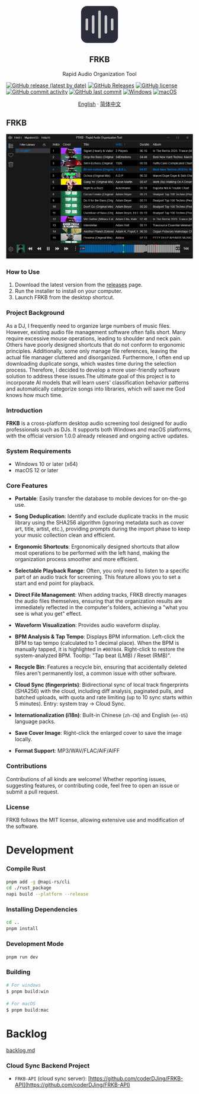 <p align="center">
  <img width="100px" src="https://github.com/coderDJing/FRKB_Rapid-Audio-Organization-Tool/blob/main/build/icon.png?raw=true" alt="GitHub Readme Stats" />
  <h2 align="center">FRKB</h2>
  <p align="center">Rapid Audio Organization Tool</p>
</p>

[![GitHub release (latest by date)](https://img.shields.io/github/v/release/coderDJing/FRKB_Rapid-Audio-Organization-Tool)](https://github.com/coderDJing/FRKB_Rapid-Audio-Organization-Tool/releases/latest)
[![GitHub Releases](https://img.shields.io/github/downloads/coderDJing/FRKB_Rapid-Audio-Organization-Tool/total?logo=github)](https://github.com/coderDJing/FRKB_Rapid-Audio-Organization-Tool/releases)
[![GitHub license](https://img.shields.io/github/license/coderDJing/FRKB_Rapid-Audio-Organization-Tool)](https://github.com/coderDJing/FRKB_Rapid-Audio-Organization-Tool/blob/main/LICENSE)
[![GitHub commit activity](https://img.shields.io/github/commit-activity/m/coderDJing/FRKB_Rapid-Audio-Organization-Tool)](https://github.com/coderDJing/FRKB_Rapid-Audio-Organization-Tool/commits/master)
[![GitHub last commit](https://img.shields.io/github/last-commit/coderDJing/FRKB_Rapid-Audio-Organization-Tool)](https://github.com/coderDJing/FRKB_Rapid-Audio-Organization-Tool/commits/master)
[![Windows](https://img.shields.io/badge/Windows-0078D6?style=for-the-badge&logo=windows&logoColor=white)](https://www.microsoft.com/windows)
[![macOS](https://img.shields.io/badge/macOS-000000?style=for-the-badge&logo=apple&logoColor=white)](https://www.apple.com/macos)


<p align="center">
  <a href="/README.md">English</a>
  ·
  <a href="/readme/README_CN.md">简体中文</a>
</p>

## FRKB
<p align="center">
  <img alt="FRKB in action" src="https://github.com/coderDJing/FRKB_Rapid-Audio-Organization-Tool/blob/main/screenshot/softwareScreenshot.png?raw=true">
</p>

### How to Use
1. Download the latest version from the [releases](https://github.com/coderDJing/FRKB_Rapid-Audio-Organization-Tool/releases) page.
2. Run the installer to install on your computer.
3. Launch FRKB from the desktop shortcut.

### Project Background
As a DJ, I frequently need to organize large numbers of music files. However, existing audio file management software often falls short. Many require excessive mouse operations, leading to shoulder and neck pain. Others have poorly designed shortcuts that do not conform to ergonomic principles. Additionally, some only manage file references, leaving the actual file manager cluttered and disorganized. Furthermore, I often end up downloading duplicate songs, which wastes time during the selection process. Therefore, I decided to develop a more user-friendly software solution to address these issues.The ultimate goal of this project is to incorporate AI models that will learn users' classification behavior patterns and automatically categorize songs into libraries, which will save me God knows how much time.

### Introduction
**FRKB** is a cross-platform desktop audio screening tool designed for audio professionals such as DJs. It supports both Windows and macOS platforms, with the official version 1.0.0 already released and ongoing active updates.

### System Requirements

- Windows 10 or later (x64)
- macOS 12 or later

### Core Features
- **Portable**: Easily transfer the database to mobile devices for on-the-go use.
- **Song Deduplication**: Identify and exclude duplicate tracks in the music library using the SHA256 algorithm (ignoring metadata such as cover art, title, artist, etc.), providing prompts during the import phase to keep your music collection clean and efficient.
- **Ergonomic Shortcuts**: Ergonomically designed shortcuts that allow most operations to be performed with the left hand, making the organization process smoother and more efficient.
- **Selectable Playback Range**: Often, you only need to listen to a specific part of an audio track for screening. This feature allows you to set a start and end point for playback.
- **Direct File Management**: When adding tracks, FRKB directly manages the audio files themselves, ensuring that the organization results are immediately reflected in the computer's folders, achieving a "what you see is what you get" effect.
- **Waveform Visualization**: Provides audio waveform display.
- **BPM Analysis & Tap Tempo**: Displays BPM information. Left-click the BPM to tap tempo (calculated to 1 decimal place). When the BPM is manually tapped, it is highlighted in `#0078d4`. Right-click to restore the system-analyzed BPM. Tooltip: "Tap beat (LMB) / Reset (RMB)".
- **Recycle Bin**: Features a recycle bin, ensuring that accidentally deleted files aren't permanently lost, a common issue with other software.

- **Cloud Sync (fingerprints)**: Bidirectional sync of local track fingerprints (SHA256) with the cloud, including diff analysis, paginated pulls, and batched uploads, with quota and rate limiting (up to 10 sync starts within 5 minutes). Entry: system tray → Cloud Sync.
- **Internationalization (i18n)**: Built-in Chinese (`zh-CN`) and English (`en-US`) language packs.
- **Save Cover Image**: Right-click the enlarged cover to save the image locally.
- **Format Support**: MP3/WAV/FLAC/AIF/AIFF

### Contributions
Contributions of all kinds are welcome! Whether reporting issues, suggesting features, or contributing code, feel free to open an issue or submit a pull request.

### License
FRKB follows the MIT license, allowing extensive use and modification of the software.

# Development

### Compile Rust

```bash
pnpm add -g @napi-rs/cli
cd ./rust_package
napi build --platform --release
```

### Installing Dependencies

```bash
cd ..
pnpm install
```

### Development Mode

```bash
pnpm run dev
```

### Building

```bash
# For windows
$ pnpm build:win

# For macOS
$ pnpm build:mac

```

# Backlog
<a href="./backlog.md">backlog.md</a>

### Cloud Sync Backend Project
- `FRKB-API` (cloud sync server): [https://github.com/coderDJing/FRKB-API](https://github.com/coderDJing/FRKB-API)

